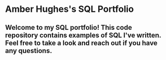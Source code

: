 # Amber Hughes's SQL Portfolio

## Welcome to my SQL portfolio! This code repository contains examples of SQL I've written. Feel free to take a look and reach out if you have any questions.
